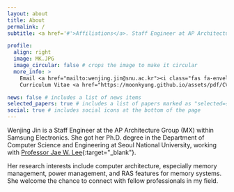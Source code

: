 ```yaml
---
layout: about
title: About
permalink: /
subtitle: <a href='#'>Affiliations</a>. Staff Engineer at AP Architecture Group (MX), Samsung Electronics.

profile:
  align: right
  image: MK.JPG
  image_circular: false # crops the image to make it circular
  more_info: >
    Email <a href="mailto:wenjing.jin@snu.ac.kr"><i class="fas fa-envelope""></i></a><br>
    Curriculum Vitae <a href="https://moonkyung.github.io/assets/pdf/CV_wenjing.pdf"><i class="ai ai-cv"></i></a>

news: false # includes a list of news items
selected_papers: true # includes a list of papers marked as "selected={true}"
social: true # includes social icons at the bottom of the page
---
```

Wenjing Jin is a Staff Engineer at the AP Architecture Group (MX) within Samsung Electronics. She got her Ph.D. degree in the Department of Computer Science and Engineering at Seoul National University, working with  [Professor Jae W. Lee](https://iamjaelee.github.io/www/){:target="\_blank"}. 

Her research interests include computer architecture, especially memory management, power management, and RAS features for memory systems.  She welcome the chance to connect with fellow professionals in my field.
